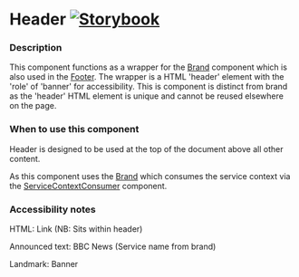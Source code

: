 # Header [![Storybook](https://github.com/storybooks/press/blob/master/badges/storybook.svg)](https://simorghstorybook.now.sh/?selectedKind=Header)

### Description
This component functions as a wrapper for the [Brand](../Brand) component which is also used in the [Footer](../Footer). The wrapper is a HTML 'header' element with the 'role' of 'banner' for accessibility. This is component is distinct from brand as the 'header' HTML element is unique and cannot be reused elsewhere on the page.
	
### When to use this component
Header is designed to be used at the top of the document above all other content.

As this component uses the [Brand](../Brand) which consumes the service context via the [ServiceContextConsumer](../ServiceContextConsumer) component.

### Accessibility notes
HTML: 
Link (NB: Sits within header)

Announced text:
BBC News (Service name from brand)

Landmark:
Banner
